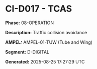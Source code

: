 # CI-D017 - TCAS

**Phase:** 08-OPERATION

**Description:** Traffic collision avoidance

**AMPEL:** AMPEL-01-TUW (Tube and Wing)

**Segment:** D-DIGITAL

**Generated:** 2025-08-25 17:27:29 UTC
